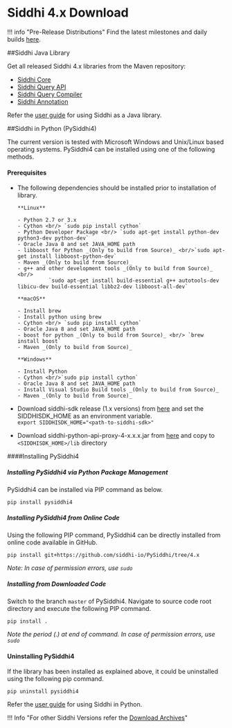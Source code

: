 # Siddhi 4.x Download

!!! info "Pre-Release Distributions"
    Find the latest milestones and daily builds [here](https://siddhi.io/en/v5.1/download/).

##Siddhi Java Library 

Get all released Siddhi 4.x libraries from the Maven repository: 

* [Siddhi Core](https://mvnrepository.com/artifact/org.wso2.siddhi/siddhi-core)
* [Siddhi Query API](https://mvnrepository.com/artifact/org.wso2.siddhi/siddhi-query-api)
* [Siddhi Query Compiler](https://mvnrepository.com/artifact/org.wso2.siddhi/siddhi-query-compiler)
* [Siddhi Annotation](https://mvnrepository.com/artifact/org.wso2.siddhi/siddhi-annotations)

Refer the [user guide](../docs/siddhi-as-a-java-library/) for using Siddhi as a Java library.

##Siddhi in Python (PySiddhi4)

The current version is tested with Microsoft Windows and Unix/Linux based operating systems. 
PySiddhi4 can be installed using one of the following methods.

#### Prerequisites

- The following dependencies should be installed prior to installation of library.
  
      **Linux**
      
      - Python 2.7 or 3.x
      - Cython <br/> `sudo pip install cython`
      - Python Developer Package <br/> `sudo apt-get install python-dev python3-dev python-dev`
      - Oracle Java 8 and set JAVA_HOME path
      - libboost for Python _(Only to build from Source)_ <br/>`sudo apt-get install libboost-python-dev` 
      - Maven _(Only to build from Source)_
      - g++ and other development tools _(Only to build from Source)_ <br/>
                `sudo apt-get install build-essential g++ autotools-dev libicu-dev build-essential libbz2-dev libboost-all-dev`
  
      **macOS**
      
      - Install brew
      - Install python using brew
      - Cython <br/> `sudo pip install cython`
      - Oracle Java 8 and set JAVA_HOME path
      - boost for python _(Only to build from Source)_ <br/> `brew install boost`
      - Maven _(Only to build from Source)_
  
      **Windows**
      
      - Install Python 
      - Cython <br/>`sudo pip install cython`
      - Oracle Java 8 and set JAVA_HOME path
      - Install Visual Studio Build tools _(Only to build from Source)_
      - Maven _(Only to build from Source)_
    
- Download siddhi-sdk release (1.x versions) from [here](https://github.com/wso2/siddhi-sdk/releases) and set the SIDDHISDK_HOME as an environment variable. <br/> `export SIDDHISDK_HOME="<path-to-siddhi-sdk>"`
- Download siddhi-python-api-proxy-4-x.x.x.jar from [here](https://github.com/wso2/PySiddhi/releases) and copy to `<SIDDHISDK_HOME>/lib` directory

####Installing PySiddhi4 

##### Installing PySiddhi4 via Python Package Management

PySiddhi4 can be installed via PIP command as below.

```
pip install pysiddhi4
```

##### Installing PySiddhi4 from Online Code

Using the following PIP command, PySiddhi4 can be directly installed from online code available in GitHub.
```
pip install git+https://github.com/siddhi-io/PySiddhi/tree/4.x
```
*Note: In case of permission errors, use `sudo`*

##### Installing from Downloaded Code
Switch to the branch `master` of PySiddhi4.
Navigate to source code root directory and execute the following PIP command.

```
pip install .
```
*Note the period (.) at end of command. In case of permission errors, use `sudo`*

#### Uninstalling PySiddhi4
If the library has been installed as explained above, it could be uninstalled using the following pip command.
```
pip uninstall pysiddhi4
```

Refer the [user guide](../docs/siddhi-as-a-python-library/) for using Siddhi in Python.


!!! Info "For other Siddhi Versions refer the [Download Archives](../../versions/)"
